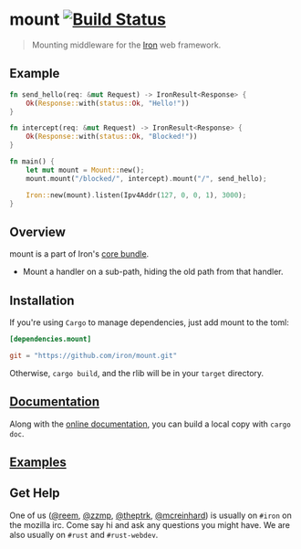 mount [![Build Status](https://secure.travis-ci.org/iron/mount.png?branch=master)](https://travis-ci.org/iron/mount)
====

> Mounting middleware for the [Iron](https://github.com/iron/iron) web framework.

## Example

```rust
fn send_hello(req: &mut Request) -> IronResult<Response> {
    Ok(Response::with(status::Ok, "Hello!"))
}

fn intercept(req: &mut Request) -> IronResult<Response> {
    Ok(Response::with(status::Ok, "Blocked!"))
}

fn main() {
    let mut mount = Mount::new();
    mount.mount("/blocked/", intercept).mount("/", send_hello);

    Iron::new(mount).listen(Ipv4Addr(127, 0, 0, 1), 3000);
}
```

## Overview

mount is a part of Iron's [core bundle](https://github.com/iron/core).

- Mount a handler on a sub-path, hiding the old path from that handler.

## Installation

If you're using `Cargo` to manage dependencies, just add mount to the toml:

```toml
[dependencies.mount]

git = "https://github.com/iron/mount.git"
```

Otherwise, `cargo build`, and the rlib will be in your `target` directory.

## [Documentation](http://docs.ironframework.io/mount)

Along with the [online documentation](http://docs.ironframework.io/mount),
you can build a local copy with `cargo doc`.

## [Examples](/examples)

## Get Help

One of us ([@reem](https://github.com/reem/), [@zzmp](https://github.com/zzmp/),
[@theptrk](https://github.com/theptrk/), [@mcreinhard](https://github.com/mcreinhard))
is usually on `#iron` on the mozilla irc. Come say hi and ask any questions you might have.
We are also usually on `#rust` and `#rust-webdev`.
